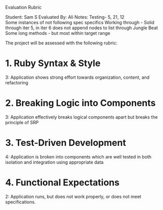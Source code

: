 Evaluation Rubric

Student: Sam S
Evaluated By: Ali
Notes:
Testing- 5, 21, 12  
Some instances of not following spec specifics
Working through - Solid through iter 5, in iter 6 does not append nodes to list through Jungle Beat
Some long methods - but most within target range  

The project will be assessed with the following rubric:

# 1. Ruby Syntax & Style

3: Application shows strong effort towards organization, content, and refactoring

# 2. Breaking Logic into Components

3: Application effectively breaks logical components apart but breaks the principle of SRP

# 3. Test-Driven Development

4: Application is broken into components which are well tested in both isolation and integration using appropriate data

# 4. Functional Expectations

2: Application runs, but does not work properly, or does not meet specifications.

